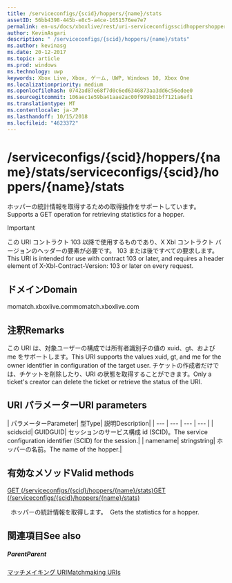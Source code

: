 ```yaml
---
title: /serviceconfigs/{scid}/hoppers/{name}/stats
assetID: 56bb4398-445b-e8c5-a4ce-1651576ee7e7
permalink: en-us/docs/xboxlive/rest/uri-serviceconfigsscidhoppershoppernamestats.html
author: KevinAsgari
description: " /serviceconfigs/{scid}/hoppers/{name}/stats"
ms.author: kevinasg
ms.date: 20-12-2017
ms.topic: article
ms.prod: windows
ms.technology: uwp
keywords: Xbox Live, Xbox, ゲーム, UWP, Windows 10, Xbox One
ms.localizationpriority: medium
ms.openlocfilehash: 0742ad87e68f7d0c6ed6346873aa3dd6c56edee0
ms.sourcegitcommit: 106aec1e59ba41aae2ac00f909b81bf7121a6ef1
ms.translationtype: MT
ms.contentlocale: ja-JP
ms.lasthandoff: 10/15/2018
ms.locfileid: "4623372"
---
```

# <a name="serviceconfigsscidhoppersnamestats"></a><span data-ttu-id="af5a7-104">/serviceconfigs/{scid}/hoppers/{name}/stats</span><span class="sxs-lookup"><span data-stu-id="af5a7-104">/serviceconfigs/{scid}/hoppers/{name}/stats</span></span>

<span data-ttu-id="af5a7-105">ホッパーの統計情報を取得するための取得操作をサポートしています。</span><span class="sxs-lookup"><span data-stu-id="af5a7-105">Supports a GET operation for retrieving statistics for a hopper.</span></span>

> [!IMPORTANT]
> <span data-ttu-id="af5a7-106">この URI コントラクト 103 以降で使用するものであり、X Xbl コントラクト バージョンのヘッダーの要素が必要です。 103 または後ですべての要求します。</span><span class="sxs-lookup"><span data-stu-id="af5a7-106">This URI is intended for use with contract 103 or later, and requires a header element of X-Xbl-Contract-Version: 103 or later on every request.</span></span>

<a id="ID4ER"></a>


## <a name="domain"></a><span data-ttu-id="af5a7-107">ドメイン</span><span class="sxs-lookup"><span data-stu-id="af5a7-107">Domain</span></span>
<span data-ttu-id="af5a7-108">momatch.xboxlive.com</span><span class="sxs-lookup"><span data-stu-id="af5a7-108">momatch.xboxlive.com</span></span>  
<a id="ID4EW"></a>


## <a name="remarks"></a><span data-ttu-id="af5a7-109">注釈</span><span class="sxs-lookup"><span data-stu-id="af5a7-109">Remarks</span></span>
<span data-ttu-id="af5a7-110">この URI は、対象ユーザーの構成では所有者識別子の値の xuid、gt、および me をサポートします。</span><span class="sxs-lookup"><span data-stu-id="af5a7-110">This URI supports the values xuid, gt, and me for the owner identifier in configuration of the target user.</span></span> <span data-ttu-id="af5a7-111">チケットの作成者だけでは、チケットを削除したり、URI の状態を取得することができます。</span><span class="sxs-lookup"><span data-stu-id="af5a7-111">Only a ticket's creator can delete the ticket or retrieve the status of the URI.</span></span>  
<a id="ID4E6"></a>


## <a name="uri-parameters"></a><span data-ttu-id="af5a7-112">URI パラメーター</span><span class="sxs-lookup"><span data-stu-id="af5a7-112">URI parameters</span></span>

| <span data-ttu-id="af5a7-113">パラメーター</span><span class="sxs-lookup"><span data-stu-id="af5a7-113">Parameter</span></span>| <span data-ttu-id="af5a7-114">型</span><span class="sxs-lookup"><span data-stu-id="af5a7-114">Type</span></span>| <span data-ttu-id="af5a7-115">説明</span><span class="sxs-lookup"><span data-stu-id="af5a7-115">Description</span></span>|
| --- | --- | --- | --- |
| <span data-ttu-id="af5a7-116">scid</span><span class="sxs-lookup"><span data-stu-id="af5a7-116">scid</span></span>| <span data-ttu-id="af5a7-117">GUID</span><span class="sxs-lookup"><span data-stu-id="af5a7-117">GUID</span></span>| <span data-ttu-id="af5a7-118">セッションのサービス構成 id (SCID)。</span><span class="sxs-lookup"><span data-stu-id="af5a7-118">The service configuration identifier (SCID) for the session.</span></span>|
| <span data-ttu-id="af5a7-119">name</span><span class="sxs-lookup"><span data-stu-id="af5a7-119">name</span></span>| <span data-ttu-id="af5a7-120">string</span><span class="sxs-lookup"><span data-stu-id="af5a7-120">string</span></span>| <span data-ttu-id="af5a7-121">ホッパーの名前。</span><span class="sxs-lookup"><span data-stu-id="af5a7-121">The name of the hopper.</span></span>|

<a id="ID4EEC"></a>


## <a name="valid-methods"></a><span data-ttu-id="af5a7-122">有効なメソッド</span><span class="sxs-lookup"><span data-stu-id="af5a7-122">Valid methods</span></span>

[<span data-ttu-id="af5a7-123">GET (/serviceconfigs/{scid}/hoppers/{name}/stats)</span><span class="sxs-lookup"><span data-stu-id="af5a7-123">GET (/serviceconfigs/{scid}/hoppers/{name}/stats)</span></span>](uri-serviceconfigsscidhoppershoppernamestatsget.md)

<span data-ttu-id="af5a7-124">&nbsp;&nbsp;ホッパーの統計情報を取得します。</span><span class="sxs-lookup"><span data-stu-id="af5a7-124">&nbsp;&nbsp;Gets the statistics for a hopper.</span></span>

<a id="ID4EQC"></a>


## <a name="see-also"></a><span data-ttu-id="af5a7-125">関連項目</span><span class="sxs-lookup"><span data-stu-id="af5a7-125">See also</span></span>

<a id="ID4ESC"></a>


##### <a name="parent"></a><span data-ttu-id="af5a7-126">Parent</span><span class="sxs-lookup"><span data-stu-id="af5a7-126">Parent</span></span>  

[<span data-ttu-id="af5a7-127">マッチメイキング URI</span><span class="sxs-lookup"><span data-stu-id="af5a7-127">Matchmaking URIs</span></span>](atoc-reference-matchtickets.md)
